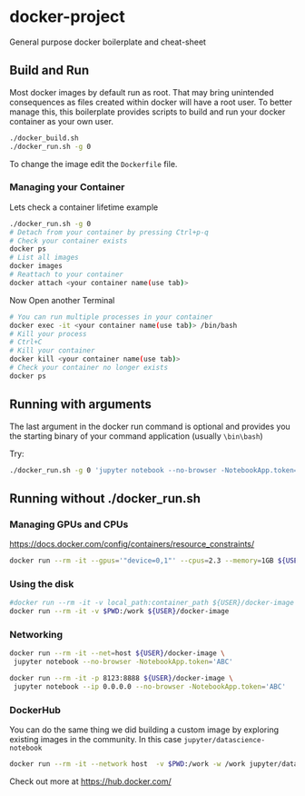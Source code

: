 # docker-project
General purpose docker boilerplate and cheat-sheet


## Build and Run
Most docker images by default run as root.
That may bring unintended consequences as files created within docker will have a root user.
To better manage this, this boilerplate provides scripts to build and run your docker container as your own user.

```bash
./docker_build.sh
./docker_run.sh -g 0
```

To change the image edit the `Dockerfile` file.

### Managing your Container
Lets check a container lifetime example
```bash
./docker_run.sh -g 0
# Detach from your container by pressing Ctrl+p-q
# Check your container exists
docker ps
# List all images
docker images
# Reattach to your container
docker attach <your container name(use tab)>
```

Now Open another Terminal
```bash
# You can run multiple processes in your container
docker exec -it <your container name(use tab)> /bin/bash
# Kill your process
# Ctrl+C
# Kill your container
docker kill <your container name(use tab)>
# Check your container no longer exists
docker ps
```

## Running with arguments
The last argument in the docker run command is optional
and provides you the starting binary of your command application
(usually `\bin\bash`)

Try:
```bash
./docker_run.sh -g 0 'jupyter notebook --no-browser -NotebookApp.token='ABC''
```


## Running without ./docker_run.sh
### Managing GPUs and CPUs
https://docs.docker.com/config/containers/resource_constraints/
```bash
docker run --rm -it --gpus='"device=0,1"' --cpus=2.3 --memory=1GB ${USER}/docker-image
```

### Using the disk
```bash
#docker run --rm -it -v local_path:container_path ${USER}/docker-image
docker run --rm -it -v $PWD:/work ${USER}/docker-image
```

### Networking
```bash
docker run --rm -it --net=host ${USER}/docker-image \
 jupyter notebook --no-browser -NotebookApp.token='ABC'

docker run --rm -it -p 8123:8888 ${USER}/docker-image \
 jupyter notebook --ip 0.0.0.0 --no-browser -NotebookApp.token='ABC'
```

### DockerHub
You can do the same thing we did building a custom image 
by exploring existing images in the community.
In this case `jupyter/datascience-notebook`

```bash
docker run --rm -it --network host  -v $PWD:/work -w /work jupyter/datascience-notebook jupyter notebook --no-browser -NotebookApp.token='ABC'
```

Check out more at https://hub.docker.com/